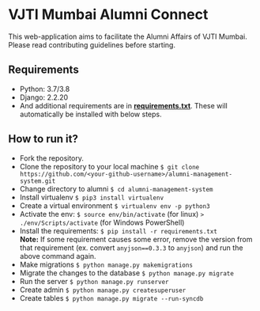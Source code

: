 # VJTI Mumbai Alumni Connect 
  This web-application aims to facilitate the Alumni Affairs of VJTI Mumbai. Please read contributing guidelines before starting.

## Requirements

 * Python: 3.7/3.8  
 * Django: 2.2.20 
 * And additional requirements are in [**requirements.txt**](./requirements.txt). These will automatically be installed with below steps.


## How to run it?

  * Fork the repository.
  * Clone the repository to your local machine `$ git clone https://github.com/<your-github-username>/alumni-management-system.git`
  * Change directory to alumni `$ cd alumni-management-system`
  * Install virtualenv `$ pip3 install virtualenv`  
  * Create a virtual environment `$ virtualenv env -p python3`
  * Activate the env: `$ source env/bin/activate` (for linux) `> ./env/Scripts/activate` (for Windows PowerShell)
  * Install the requirements: `$ pip install -r requirements.txt`  
    **Note:** If some requirement causes some error, remove the version from that requirement (ex. convert `anyjson==0.3.3` to `anyjson`) and run the above command again.
  * Make migrations `$ python manage.py makemigrations`
  * Migrate the changes to the database `$ python manage.py migrate`
  * Run the server `$ python manage.py runserver`
  * Create admin `$ python manage.py createsuperuser`
  * Create tables `$ python manage.py migrate --run-syncdb`

